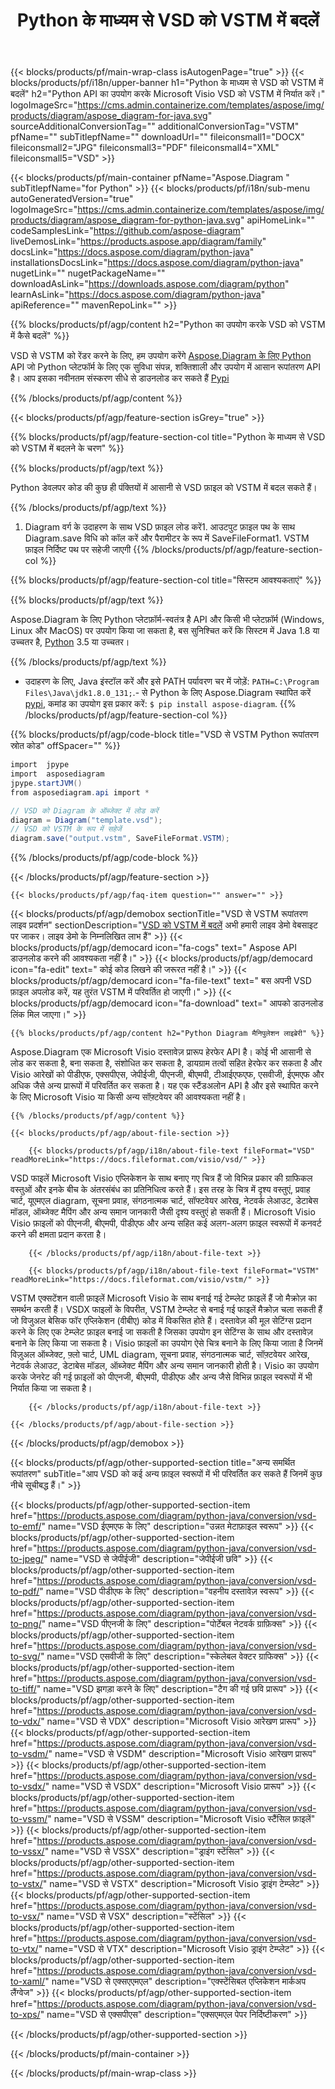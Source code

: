 ﻿---
title: Python के माध्यम से VSD को VSTM में बदलें 
weight: 1960
url: /hi/python-java/conversion/vsd-to-vstm/ 
description: VSD प्रारूप से VSTM फ़ाइल के लिए नमूना Python रूपांतरण कोड। किसी भी Python आधारित एप्लिकेशन में VSD को VSTM में बदलने के लिए इस उदाहरण कोड का उपयोग करें।
---
{{< blocks/products/pf/main-wrap-class isAutogenPage="true" >}}
{{< blocks/products/pf/i18n/upper-banner h1="Python के माध्यम से VSD को VSTM में बदलें" h2="Python API का उपयोग करके Microsoft Visio VSD को VSTM में निर्यात करें।" logoImageSrc="https://cms.admin.containerize.com/templates/aspose/img/products/diagram/aspose_diagram-for-java.svg" sourceAdditionalConversionTag="" additionalConversionTag="VSTM" pfName="" subTitlepfName="" downloadUrl="" fileiconsmall1="DOCX" fileiconsmall2="JPG" fileiconsmall3="PDF" fileiconsmall4="XML" fileiconsmall5="VSD" >}}

{{< blocks/products/pf/main-container pfName="Aspose.Diagram " subTitlepfName="for Python" >}}
{{< blocks/products/pf/i18n/sub-menu autoGeneratedVersion="true" logoImageSrc="https://cms.admin.containerize.com/templates/aspose/img/products/diagram/aspose_diagram-for-python-java.svg" apiHomeLink="" codeSamplesLink="https://github.com/aspose-diagram" liveDemosLink="https://products.aspose.app/diagram/family" docsLink="https://docs.aspose.com/diagram/python-java" installationsDocsLink="https://docs.aspose.com/diagram/python-java" nugetLink="" nugetPackageName="" downloadAsLink="https://downloads.aspose.com/diagram/python" learnAsLink="https://docs.aspose.com/diagram/python-java" apiReference="" mavenRepoLink="" >}}

{{% blocks/products/pf/agp/content h2="Python का उपयोग करके VSD को VSTM में कैसे बदलें" %}}

 VSD से VSTM को रेंडर करने के लिए, हम उपयोग करेंगे
 [Aspose.Diagram के लिए Python](https://products.aspose.com/diagram/python-java/) 
 API जो Python प्लेटफॉर्म के लिए एक सुविधा संपन्न, शक्तिशाली और उपयोग में आसान रूपांतरण API है। आप इसका नवीनतम संस्करण सीधे से डाउनलोड कर सकते हैं
 [Pypi](https://pypi.org/project/aspose-diagram/) 

{{% /blocks/products/pf/agp/content %}}

{{< blocks/products/pf/agp/feature-section isGrey="true" >}}

{{% blocks/products/pf/agp/feature-section-col title="Python के माध्यम से VSD को VSTM में बदलने के चरण" %}}

{{% blocks/products/pf/agp/text %}}

 Python डेवलपर कोड की कुछ ही पंक्तियों में आसानी से VSD फ़ाइल को VSTM में बदल सकते हैं।

{{% /blocks/products/pf/agp/text %}}

1. Diagram वर्ग के उदाहरण के साथ VSD फ़ाइल लोड करें1. आउटपुट फ़ाइल पथ के साथ Diagram.save विधि को कॉल करें और पैरामीटर के रूप में SaveFileFormat1. VSTM फ़ाइल निर्दिष्ट पथ पर सहेजी जाएगी
{{% /blocks/products/pf/agp/feature-section-col %}}

{{% blocks/products/pf/agp/feature-section-col title="सिस्टम आवश्यकताएं" %}}

{{% blocks/products/pf/agp/text %}}

 Aspose.Diagram के लिए Python प्लेटफ़ॉर्म-स्वतंत्र है API और किसी भी प्लेटफ़ॉर्म (Windows, Linux और MacOS) पर उपयोग किया जा सकता है, बस सुनिश्चित करें कि सिस्टम में Java 1.8 या उच्चतर है, [Python](https://www.python.org/downloads/) 3.5 या उच्चतर। 
 
{{% /blocks/products/pf/agp/text %}}

- उदाहरण के लिए, Java इंस्टॉल करें और इसे PATH पर्यावरण चर में जोड़ें: <code>PATH=C:\Program Files\Java\jdk1.8.0_131;</code>.- से Python के लिए Aspose.Diagram स्थापित करें <a href="https://pypi.org/project/aspose-diagram/">pypi</a>, कमांड का उपयोग इस प्रकार करें: <code>$ pip install aspose-diagram</code>.
{{% /blocks/products/pf/agp/feature-section-col %}}

{{% blocks/products/pf/agp/code-block title="VSD से VSTM Python रूपांतरण स्रोत कोड" offSpacer="" %}}

```cs
import  jpype     
import  asposediagram     
jpype.startJVM() 
from asposediagram.api import *

// VSD को Diagram के ऑब्जेक्ट में लोड करें 
diagram = Diagram("template.vsd");
// VSD को VSTM के रूप में सहेजें 
diagram.save("output.vstm", SaveFileFormat.VSTM);   


```

{{% /blocks/products/pf/agp/code-block %}}

{{< /blocks/products/pf/agp/feature-section >}}

    {{< blocks/products/pf/agp/faq-item question="" answer="" >}}
 

<!-- aboutfile Starts -->

{{< blocks/products/pf/agp/demobox sectionTitle="VSD से VSTM रूपांतरण लाइव प्रदर्शन" sectionDescription="[VSD को VSTM में बदलें](https://products.aspose.app/diagram/conversion/vsd-to-vstm) अभी हमारी लाइव डेमो वेबसाइट पर जाकर। लाइव डेमो के निम्नलिखित लाभ हैं" >}}
        {{< blocks/products/pf/agp/democard icon="fa-cogs" text=" Aspose API डाउनलोड करने की आवश्यकता नहीं है।" >}}
        {{< blocks/products/pf/agp/democard icon="fa-edit" text=" कोई कोड लिखने की जरूरत नहीं है।" >}}
        {{< blocks/products/pf/agp/democard icon="fa-file-text" text=" बस अपनी VSD फ़ाइल अपलोड करें, यह तुरंत VSTM में परिवर्तित हो जाएगी।" >}}
        {{< blocks/products/pf/agp/democard icon="fa-download" text=" आपको डाउनलोड लिंक मिल जाएगा।" >}}

    {{% blocks/products/pf/agp/content h2="Python Diagram मैनिपुलेशन लाइब्रेरी" %}}

 Aspose.Diagram एक Microsoft Visio दस्तावेज़ प्रारूप हेरफेर API है। कोई भी आसानी से लोड कर सकता है, बना सकता है, संशोधित कर सकता है, डायग्राम तत्वों सहित हेरफेर कर सकता है और Visio आरेखों को पीडीएफ, एक्सपीएस, जेपीईजी, पीएनजी, बीएमपी, टीआईएफएफ, एसवीजी, ईएमएफ और अधिक जैसे अन्य प्रारूपों में परिवर्तित कर सकता है। यह एक स्टैंडअलोन API है और इसे स्थापित करने के लिए Microsoft Visio या किसी अन्य सॉफ़्टवेयर की आवश्यकता नहीं है।  



    {{% /blocks/products/pf/agp/content %}}

    {{< blocks/products/pf/agp/about-file-section >}}

        {{< blocks/products/pf/agp/i18n/about-file-text fileFormat="VSD" readMoreLink="https://docs.fileformat.com/visio/vsd/" >}}

VSD फाइलें Microsoft Visio एप्लिकेशन के साथ बनाए गए चित्र हैं जो विभिन्न प्रकार की ग्राफिकल वस्तुओं और इनके बीच के अंतरसंबंध का प्रतिनिधित्व करते हैं। इस तरह के चित्र में दृश्य वस्तुएं, प्रवाह चार्ट, यूएमएल diagram, सूचना प्रवाह, संगठनात्मक चार्ट, सॉफ्टवेयर आरेख, नेटवर्क लेआउट, डेटाबेस मॉडल, ऑब्जेक्ट मैपिंग और अन्य समान जानकारी जैसी दृश्य वस्तुएं हो सकती हैं। Microsoft Visio Visio फ़ाइलों को पीएनजी, बीएमपी, पीडीएफ और अन्य सहित कई अलग-अलग फ़ाइल स्वरूपों में कनवर्ट करने की क्षमता प्रदान करता है। 


        {{< /blocks/products/pf/agp/i18n/about-file-text >}}

        {{< blocks/products/pf/agp/i18n/about-file-text fileFormat="VSTM" readMoreLink="https://docs.fileformat.com/visio/vstm/" >}}

VSTM एक्सटेंशन वाली फ़ाइलें Microsoft Visio के साथ बनाई गई टेम्प्लेट फ़ाइलें हैं जो मैक्रोज़ का समर्थन करती हैं। VSDX फाइलों के विपरीत, VSTM टेम्प्लेट से बनाई गई फाइलें मैक्रोज़ चला सकती हैं जो विजुअल बेसिक फॉर एप्लिकेशन (वीबीए) कोड में विकसित होते हैं। दस्तावेज़ की मूल सेटिंग्स प्रदान करने के लिए एक टेम्प्लेट फ़ाइल बनाई जा सकती है जिसका उपयोग इन सेटिंग्स के साथ और दस्तावेज़ बनाने के लिए किया जा सकता है। Visio फ़ाइलों का उपयोग ऐसे चित्र बनाने के लिए किया जाता है जिनमें विज़ुअल ऑब्जेक्ट, फ़्लो चार्ट, UML diagram, सूचना प्रवाह, संगठनात्मक चार्ट, सॉफ़्टवेयर आरेख, नेटवर्क लेआउट, डेटाबेस मॉडल, ऑब्जेक्ट मैपिंग और अन्य समान जानकारी होती है। Visio का उपयोग करके जेनरेट की गई फ़ाइलों को पीएनजी, बीएमपी, पीडीएफ और अन्य जैसे विभिन्न फ़ाइल स्वरूपों में भी निर्यात किया जा सकता है। 


        {{< /blocks/products/pf/agp/i18n/about-file-text >}}

    {{< /blocks/products/pf/agp/about-file-section >}}

{{< /blocks/products/pf/agp/demobox >}}

<!-- aboutfile Ends -->

{{< blocks/products/pf/agp/other-supported-section title="अन्य समर्थित रूपांतरण" subTitle="आप VSD को कई अन्य फ़ाइल स्वरूपों में भी परिवर्तित कर सकते हैं जिनमें कुछ नीचे सूचीबद्ध हैं।" >}}

{{< blocks/products/pf/agp/other-supported-section-item href="https://products.aspose.com/diagram/python-java/conversion/vsd-to-emf/" name="VSD ईएमएफ के लिए" description="उन्नत मेटाफ़ाइल स्वरूप" >}}
{{< blocks/products/pf/agp/other-supported-section-item href="https://products.aspose.com/diagram/python-java/conversion/vsd-to-jpeg/" name="VSD से जेपीईजी" description="जेपीईजी छवि" >}}
{{< blocks/products/pf/agp/other-supported-section-item href="https://products.aspose.com/diagram/python-java/conversion/vsd-to-pdf/" name="VSD पीडीएफ के लिए" description="वहनीय दस्तावेज़ स्वरूप" >}}
{{< blocks/products/pf/agp/other-supported-section-item href="https://products.aspose.com/diagram/python-java/conversion/vsd-to-png/" name="VSD पीएनजी के लिए" description="पोर्टेबल नेटवर्क ग्राफ़िक्स" >}}
{{< blocks/products/pf/agp/other-supported-section-item href="https://products.aspose.com/diagram/python-java/conversion/vsd-to-svg/" name="VSD एसवीजी के लिए" description="स्केलेबल वेक्टर ग्राफिक्स" >}}
{{< blocks/products/pf/agp/other-supported-section-item href="https://products.aspose.com/diagram/python-java/conversion/vsd-to-tiff/" name="VSD झगड़ा करने के लिए" description="टैग की गई छवि प्रारूप" >}}
{{< blocks/products/pf/agp/other-supported-section-item href="https://products.aspose.com/diagram/python-java/conversion/vsd-to-vdx/" name="VSD से VDX" description="Microsoft Visio आरेखण प्रारूप" >}}
{{< blocks/products/pf/agp/other-supported-section-item href="https://products.aspose.com/diagram/python-java/conversion/vsd-to-vsdm/" name="VSD से VSDM" description="Microsoft Visio आरेखण प्रारूप" >}}
{{< blocks/products/pf/agp/other-supported-section-item href="https://products.aspose.com/diagram/python-java/conversion/vsd-to-vsdx/" name="VSD से VSDX" description="Microsoft Visio प्रारूप" >}}
{{< blocks/products/pf/agp/other-supported-section-item href="https://products.aspose.com/diagram/python-java/conversion/vsd-to-vssm/" name="VSD से VSSM" description="Microsoft Visio स्टैंसिल फ़ाइलें" >}}
{{< blocks/products/pf/agp/other-supported-section-item href="https://products.aspose.com/diagram/python-java/conversion/vsd-to-vssx/" name="VSD से VSSX" description="ड्राइंग स्टेंसिल" >}}
{{< blocks/products/pf/agp/other-supported-section-item href="https://products.aspose.com/diagram/python-java/conversion/vsd-to-vstx/" name="VSD से VSTX" description="Microsoft Visio ड्राइंग टेम्प्लेट" >}}
{{< blocks/products/pf/agp/other-supported-section-item href="https://products.aspose.com/diagram/python-java/conversion/vsd-to-vsx/" name="VSD से VSX" description="स्टेंसिल" >}}
{{< blocks/products/pf/agp/other-supported-section-item href="https://products.aspose.com/diagram/python-java/conversion/vsd-to-vtx/" name="VSD से VTX" description="Microsoft Visio ड्राइंग टेम्प्लेट" >}}
{{< blocks/products/pf/agp/other-supported-section-item href="https://products.aspose.com/diagram/python-java/conversion/vsd-to-xaml/" name="VSD से एक्सएएमएल" description="एक्स्टेंसिबल एप्लिकेशन मार्कअप लैंग्वेज" >}}
{{< blocks/products/pf/agp/other-supported-section-item href="https://products.aspose.com/diagram/python-java/conversion/vsd-to-xps/" name="VSD से एक्सपीएस" description="एक्सएमएल पेपर निर्दिष्टीकरण" >}}

{{< /blocks/products/pf/agp/other-supported-section >}}

{{< /blocks/products/pf/main-container >}}
    
{{< /blocks/products/pf/main-wrap-class >}}